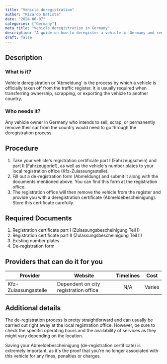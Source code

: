 ```yaml
---
title: "Vehicle deregistration"
author: "Ricardo Batista"
date: "2024-06-07"
categories: ["Germany"]
meta_title: "Vehicle deregistration in Germany"
description: "A guide on how to deregister a vehicle in Germany and required procedures."
draft: false
---
```


## Description
### What is it?
Vehicle deregistration or 'Abmeldung' is the process by which a vehicle is officially taken off from the traffic register. It is usually required when transferring ownership, scrapping, or exporting the vehicle to another country.

### Who needs it?
Any vehicle owner in Germany who intends to sell, scrap, or permanently remove their car from the country would need to go through the deregistration process.

## Procedure
1. Take your vehicle's registration certificate part I (Fahrzeugschein) and part II (Fahrzeugbrief), as well as the vehicle's number plates to your local registration office (Kfz-Zulassungsstelle). 
2. Fill out a de-registration form (Abmeldung) and submit it along with the documents mentioned above. You can find this form at the registration office.
3. The registration office will then remove the vehicle from the register and provide you with a deregistration certificate (Abmeldebescheinigung). Store this certificate carefully.

## Required Documents
1. Registration certificate part I (Zulassungsbescheinigung Teil I)
2. Registration certificate part II (Zulassungsbescheinigung Teil II)
3. Existing number plates
4. De-registration form

## Providers that can do it for you

| Provider        |             Website                         |     Timelines      |       Cost             |
| --------------- | ---------------------------------- | :-------------: | :--------------: |
| Kfz-Zulassungsstelle  |  Dependent on city registration office  |      N/A          |        Varies      |

## Additional details
The de-registration process is pretty straightforward and can usually be carried out right away at the local registration office. However, be sure to check the specific operating hours and the availability of services as they might vary depending on the location. 

Saving your Abmeldebescheinigung (de-registration certificate) is extremely important, as it's the proof that you're no longer associated with this vehicle for any fines, penalties or charges.